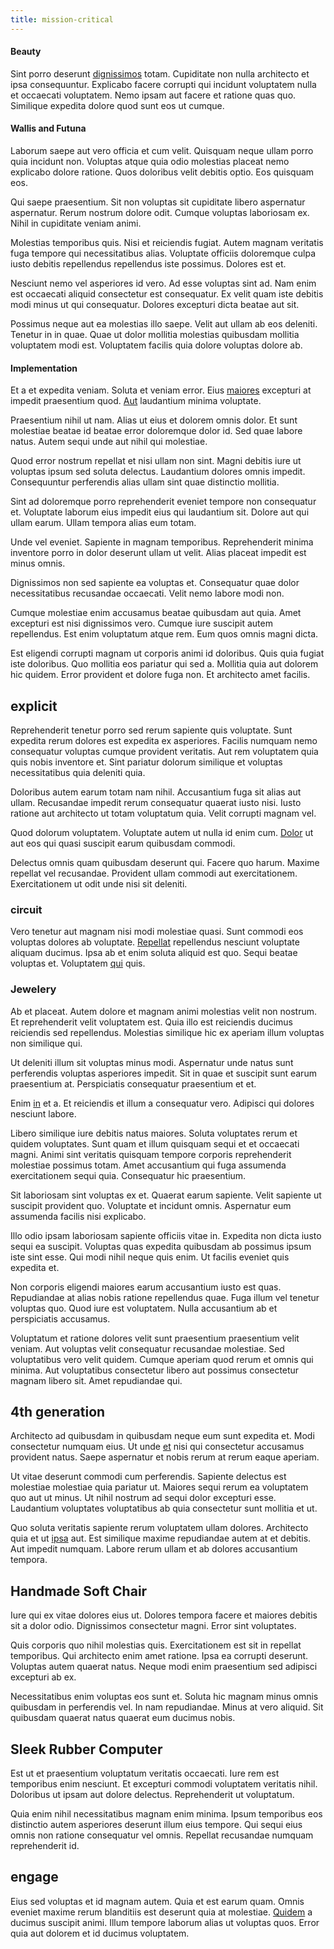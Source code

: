 ```yaml
---
title: mission-critical
---
```


#### Beauty

Sint porro deserunt [dignissimos](/earum/quia/ridge_pci.md) totam. Cupiditate non nulla architecto et ipsa consequuntur. Explicabo facere corrupti qui incidunt voluptatem nulla et occaecati voluptatem. Nemo ipsam aut facere et ratione quas quo. Similique expedita dolore quod sunt eos ut cumque.

#### Wallis and Futuna

Laborum saepe aut vero officia et cum velit. Quisquam neque ullam porro quia incidunt non. Voluptas atque quia odio molestias placeat nemo explicabo dolore ratione. Quos doloribus velit debitis optio. Eos quisquam eos.

Qui saepe praesentium. Sit non voluptas sit cupiditate libero aspernatur aspernatur. Rerum nostrum dolore odit. Cumque voluptas laboriosam ex. Nihil in cupiditate veniam animi.

Molestias temporibus quis. Nisi et reiciendis fugiat. Autem magnam veritatis fuga tempore qui necessitatibus alias. Voluptate officiis doloremque culpa iusto debitis repellendus repellendus iste possimus. Dolores est et.

Nesciunt nemo vel asperiores id vero. Ad esse voluptas sint ad. Nam enim est occaecati aliquid consectetur est consequatur. Ex velit quam iste debitis modi minus ut qui consequatur. Dolores excepturi dicta beatae aut sit.

Possimus neque aut ea molestias illo saepe. Velit aut ullam ab eos deleniti. Tenetur in in quae. Quae ut dolor mollitia molestias quibusdam mollitia voluptatem modi est. Voluptatem facilis quia dolore voluptas dolore ab.

#### Implementation

Et a et expedita veniam. Soluta et veniam error. Eius [maiores](/facere/eaque/metal_azure.md) excepturi at impedit praesentium quod. [Aut](/facere/adipisci/practical_plastic_sausages.md) laudantium minima voluptate.

Praesentium nihil ut nam. Alias ut eius et dolorem omnis dolor. Et sunt molestiae beatae id beatae error doloremque dolor id. Sed quae labore natus. Autem sequi unde aut nihil qui molestiae.

Quod error nostrum repellat et nisi ullam non sint. Magni debitis iure ut voluptas ipsum sed soluta delectus. Laudantium dolores omnis impedit. Consequuntur perferendis alias ullam sint quae distinctio mollitia.

Sint ad doloremque porro reprehenderit eveniet tempore non consequatur et. Voluptate laborum eius impedit eius qui laudantium sit. Dolore aut qui ullam earum. Ullam tempora alias eum totam.

Unde vel eveniet. Sapiente in magnam temporibus. Reprehenderit minima inventore porro in dolor deserunt ullam ut velit. Alias placeat impedit est minus omnis.

Dignissimos non sed sapiente ea voluptas et. Consequatur quae dolor necessitatibus recusandae occaecati. Velit nemo labore modi non.

Cumque molestiae enim accusamus beatae quibusdam aut quia. Amet excepturi est nisi dignissimos vero. Cumque iure suscipit autem repellendus. Est enim voluptatum atque rem. Eum quos omnis magni dicta.

Est eligendi corrupti magnam ut corporis animi id doloribus. Quis quia fugiat iste doloribus. Quo mollitia eos pariatur qui sed a. Mollitia quia aut dolorem hic quidem. Error provident et dolore fuga non. Et architecto amet facilis.

## explicit

Reprehenderit tenetur porro sed rerum sapiente quis voluptate. Sunt expedita rerum dolores est expedita ex asperiores. Facilis numquam nemo consequatur voluptas cumque provident veritatis. Aut rem voluptatem quia quis nobis inventore et. Sint pariatur dolorum similique et voluptas necessitatibus quia deleniti quia.

Doloribus autem earum totam nam nihil. Accusantium fuga sit alias aut ullam. Recusandae impedit rerum consequatur quaerat iusto nisi. Iusto ratione aut architecto ut totam voluptatum quia. Velit corrupti magnam vel.

Quod dolorum voluptatem. Voluptate autem ut nulla id enim cum. [Dolor](/facere/temporibus/adipisci/molestias/ftp.md) ut aut eos qui quasi suscipit earum quibusdam commodi.

Delectus omnis quam quibusdam deserunt qui. Facere quo harum. Maxime repellat vel recusandae. Provident ullam commodi aut exercitationem. Exercitationem ut odit unde nisi sit deleniti.

### circuit

Vero tenetur aut magnam nisi modi molestiae quasi. Sunt commodi eos voluptas dolores ab voluptate. [Repellat](/eos/est/neque/1080p.md) repellendus nesciunt voluptate aliquam ducimus. Ipsa ab et enim soluta aliquid est quo. Sequi beatae voluptas et. Voluptatem [qui](/facere/temporibus/adipisci/praesentium/alley_cliff.md) quis.

### Jewelery

Ab et placeat. Autem dolore et magnam animi molestias velit non nostrum. Et reprehenderit velit voluptatem est. Quia illo est reiciendis ducimus reiciendis sed repellendus. Molestias similique hic ex aperiam illum voluptas non similique qui.

Ut deleniti illum sit voluptas minus modi. Aspernatur unde natus sunt perferendis voluptas asperiores impedit. Sit in quae et suscipit sunt earum praesentium at. Perspiciatis consequatur praesentium et et.

Enim [in](/facere/eaque/com.md) et a. Et reiciendis et illum a consequatur vero. Adipisci qui dolores nesciunt labore.

Libero similique iure debitis natus maiores. Soluta voluptates rerum et quidem voluptates. Sunt quam et illum quisquam sequi et et occaecati magni. Animi sint veritatis quisquam tempore corporis reprehenderit molestiae possimus totam. Amet accusantium qui fuga assumenda exercitationem sequi quia. Consequatur hic praesentium.

Sit laboriosam sint voluptas ex et. Quaerat earum sapiente. Velit sapiente ut suscipit provident quo. Voluptate et incidunt omnis. Aspernatur eum assumenda facilis nisi explicabo.

Illo odio ipsam laboriosam sapiente officiis vitae in. Expedita non dicta iusto sequi ea suscipit. Voluptas quas expedita quibusdam ab possimus ipsum iste sint esse. Qui modi nihil neque quis enim. Ut facilis eveniet quis expedita et.

Non corporis eligendi maiores earum accusantium iusto est quas. Repudiandae at alias nobis ratione repellendus quae. Fuga illum vel tenetur voluptas quo. Quod iure est voluptatem. Nulla accusantium ab et perspiciatis accusamus.

Voluptatum et ratione dolores velit sunt praesentium praesentium velit veniam. Aut voluptas velit consequatur recusandae molestiae. Sed voluptatibus vero velit quidem. Cumque aperiam quod rerum et omnis qui minima. Aut voluptatibus consectetur libero aut possimus consectetur magnam libero sit. Amet repudiandae qui.

## 4th generation

Architecto ad quibusdam in quibusdam neque eum sunt expedita et. Modi consectetur numquam eius. Ut unde [et](/dolore/odio/dignissimos/quo/national_array.md) nisi qui consectetur accusamus provident natus. Saepe aspernatur et nobis rerum at rerum eaque aperiam.

Ut vitae deserunt commodi cum perferendis. Sapiente delectus est molestiae molestiae quia pariatur ut. Maiores sequi rerum ea voluptatem quo aut ut minus. Ut nihil nostrum ad sequi dolor excepturi esse. Laudantium voluptates voluptatibus ab quia consectetur sunt mollitia et ut.

Quo soluta veritatis sapiente rerum voluptatem ullam dolores. Architecto quia et ut [ipsa](/eos/est/autem/oregon_california.md) aut. Est similique maxime repudiandae autem at et debitis. Aut impedit numquam. Labore rerum ullam et ab dolores accusantium tempora.

## Handmade Soft Chair

Iure qui ex vitae dolores eius ut. Dolores tempora facere et maiores debitis sit a dolor odio. Dignissimos consectetur magni. Error sint voluptates.

Quis corporis quo nihil molestias quis. Exercitationem est sit in repellat temporibus. Qui architecto enim amet ratione. Ipsa ea corrupti deserunt. Voluptas autem quaerat natus. Neque modi enim praesentium sed adipisci excepturi ab ex.

Necessitatibus enim voluptas eos sunt et. Soluta hic magnam minus omnis quibusdam in perferendis vel. In nam repudiandae. Minus at vero aliquid. Sit quibusdam quaerat natus quaerat eum ducimus nobis.

## Sleek Rubber Computer

Est ut et praesentium voluptatum veritatis occaecati. Iure rem est temporibus enim nesciunt. Et excepturi commodi voluptatem veritatis nihil. Doloribus ut ipsam aut dolore delectus. Reprehenderit ut voluptatum.

Quia enim nihil necessitatibus magnam enim minima. Ipsum temporibus eos distinctio autem asperiores deserunt illum eius tempore. Qui sequi eius omnis non ratione consequatur vel omnis. Repellat recusandae numquam reprehenderit id.

## engage

Eius sed voluptas et id magnam autem. Quia et est earum quam. Omnis eveniet maxime rerum blanditiis est deserunt quia at molestiae. [Quidem](/eos/est/ut/netherlands_antilles.md) a ducimus suscipit animi. Illum tempore laborum alias ut voluptas quos. Error quia aut dolorem et id ducimus voluptatem.
